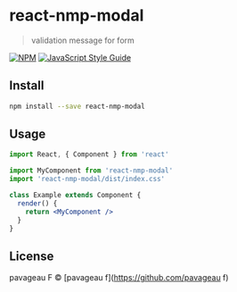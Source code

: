 # react-nmp-modal

> validation message for form

[![NPM](https://img.shields.io/npm/v/react-nmp-modal.svg)](https://www.npmjs.com/package/react-nmp-modal) [![JavaScript Style Guide](https://img.shields.io/badge/code_style-standard-brightgreen.svg)](https://standardjs.com)

## Install

```bash
npm install --save react-nmp-modal
```

## Usage

```jsx
import React, { Component } from 'react'

import MyComponent from 'react-nmp-modal'
import 'react-nmp-modal/dist/index.css'

class Example extends Component {
  render() {
    return <MyComponent />
  }
}
```

## License

pavageau F © [pavageau f](https://github.com/pavageau f)
